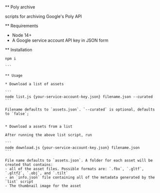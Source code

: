 ** Poly archive

scripts for archiving Google's Poly API

** Requirements

* Node 14+
* A Google service account API key in JSON form

** Installation

````
npm i

```

** Usage

* Download a list of assets

```
node list.js {your-service-account-key.json} filename.json --curated
```

Filename defaults to `assets.json`. `--curated` is optional, defaults to `false`;


* Download a assets from a list

After running the above list script, run

```
node download.js {your-service-account-key.json} filename.json
```

File name defaults to `assets.json`. A folder for each asset will be created that contains:
- all of the asset files. Possible formats are: `.fbx`, `.gltf`, `.gltf2`, `.obj`, and `.tilt`
- an `info.json` file containing all of the metadata generated by the `list` script
- The thumbnail image for the asset


